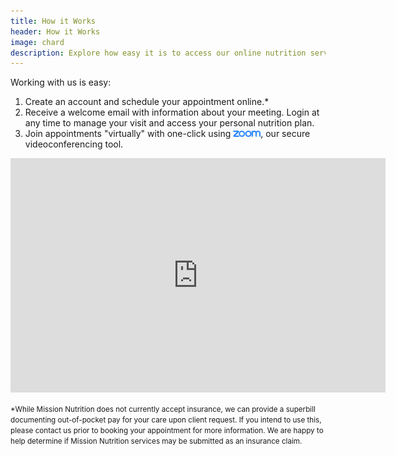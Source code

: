 ```yaml
---
title: How it Works
header: How it Works
image: chard
description: Explore how easy it is to access our online nutrition services.
---
```


Working with us is easy:

1. Create an account and schedule your appointment online.*
2. Receive a welcome email with information about your meeting. Login at any time to manage your visit and access your personal nutrition plan.
3. Join appointments "virtually" with one-click using [<img src="/images/zoom.png" height="10px">](https://www.zoom.us/join), our secure videoconferencing tool.

<iframe width="600" height="375" src="https://www.youtube.com/embed/LzhIdpRjiFM" frameborder="0" allowfullscreen></iframe>

<small>*While Mission Nutrition does not currently accept insurance, we can provide a superbill documenting out-of-pocket pay for your care upon client request. If you intend to use this, please contact us prior to booking your appointment for more information. We are happy to help determine if Mission Nutrition services may be submitted as an insurance claim.</small>
